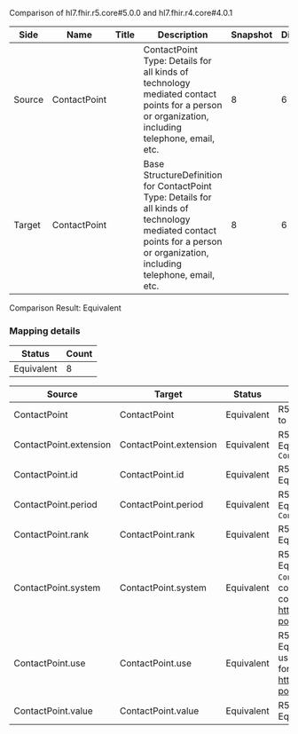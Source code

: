 Comparison of hl7.fhir.r5.core#5.0.0 and hl7.fhir.r4.core#4.0.1

| Side | Name | Title | Description | Snapshot | Differential |
| --- | --- | --- | --- | --- | --- |
| Source | ContactPoint |  | ContactPoint Type: Details for all kinds of technology mediated contact points for a person or organization, including telephone, email, etc. | 8 | 6 |
| Target | ContactPoint |  | Base StructureDefinition for ContactPoint Type: Details for all kinds of technology mediated contact points for a person or organization, including telephone, email, etc. | 8 | 6 |


Comparison Result: Equivalent


### Mapping details

| Status | Count |
| ------ | ----- |
Equivalent | 8 |


| Source | Target | Status | Message |
| ------ | ------ | ------ | ------- |
| ContactPoint | ContactPoint | Equivalent | R5 `ContactPoint` maps as Equivalent to R4 `ContactPoint` |
| ContactPoint.extension | ContactPoint.extension | Equivalent | R5 `ContactPoint.extension` maps as Equivalent to R4 `ContactPoint.extension` |
| ContactPoint.id | ContactPoint.id | Equivalent | R5 `ContactPoint.id` maps as Equivalent to R4 `ContactPoint.id` |
| ContactPoint.period | ContactPoint.period | Equivalent | R5 `ContactPoint.period` maps as Equivalent to R4 `ContactPoint.period` |
| ContactPoint.rank | ContactPoint.rank | Equivalent | R5 `ContactPoint.rank` maps as Equivalent to R4 `ContactPoint.rank` |
| ContactPoint.system | ContactPoint.system | Equivalent | R5 `ContactPoint.system` maps as Equivalent to R4 `ContactPoint.system` - system has compatible required binding for code type: http://hl7.org/fhir/ValueSet/contact-point-system|5.0.0 and http://hl7.org/fhir/ValueSet/contact-point-system|4.0.1 (Equivalent) |
| ContactPoint.use | ContactPoint.use | Equivalent | R5 `ContactPoint.use` maps as Equivalent to R4 `ContactPoint.use` - use has compatible required binding for code type: http://hl7.org/fhir/ValueSet/contact-point-use|5.0.0 and http://hl7.org/fhir/ValueSet/contact-point-use|4.0.1 (Equivalent) |
| ContactPoint.value | ContactPoint.value | Equivalent | R5 `ContactPoint.value` maps as Equivalent to R4 `ContactPoint.value` |

